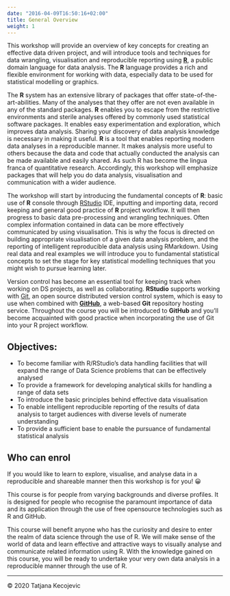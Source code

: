 ```yaml
---
date: "2016-04-09T16:50:16+02:00"
title: General Overview
weight: 1
---
```


This workshop will provide an overview of key concepts for creating an effective data driven project, and will introduce tools and techniques for data wrangling, visualisation and reproducible reporting using [**R**](https://www.r-project.org), a public domain language for data analysis. The **R** language provides a rich and flexible environment for working with data, especially data to be used for statistical modelling or graphics.

The **R** system has an extensive library of packages that offer state-of-the-art-abilities. Many of the analyses that they offer are not even available in any of the standard packages. **R** enables you to escape from the restrictive environments and sterile analyses offered by commonly used statistical software packages. It enables easy experimentation and exploration, which improves data analysis. Sharing your discovery of data analysis knowledge is necessary in making it useful. **R** is a tool that enables reporting modern data analyses in a reproducible manner. It makes analysis more useful to others because the data and code that actually conducted the analysis can be made available and easily shared. As such R has become the lingua franca of quantitative research. Accordingly, this workshop will emphasize packages that will help you do data analysis, visualisation and communication with a wider audience.

The workshop will start by introducing the fundamental concepts of **R**: basic use of **R** console through [RStudio](https://rstudio.com) IDE, inputting and importing data, record keeping and general good practice of **R** project workflow. It will then progress to basic data pre-processing and wrangling techniques. Often complex information contained in data can be more effectively communicated by using visualisation. This is why the focus is directed on building appropriate visualisation of a given data analysis problem, and the reporting of intelligent reproducible data analysis using RMarkdown. Using real data and real examples we will introduce you to fundamental statistical concepts to set the stage for key statistical modelling techniques that you might wish to pursue learning later.  

Version control has become an essential tool for keeping track when working on DS projects, as well as collaborating. **RStudio** supports working with [Git](https://git-scm.com), an open source distributed version control system, which is easy to use when combined with [**GitHub**](https://github.com), a web-based **Git** repository hosting service. Throughout the course you will be introduced to **GitHub** and you’ll become acquainted with good practice when incorporating the use of Git into your R project workflow. 

## Objectives:

* To become familiar with R/RStudio’s data handling facilities that will expand the range of Data Science problems that can be effectively analysed
* To provide a framework for developing analytical skills for handling a range of data sets
* To introduce the basic principles behind effective data visualisation
* To enable intelligent reproducible reporting of the results of data analysis to target audiences with diverse levels of numerate understanding
* To provide a sufficient base to enable the pursuance of fundamental statistical analysis

## Who can enrol

If you would like to learn to explore, visualise, and analyse data in a reproducible and shareable manner then this workshop is for you! 😀

This course is for people from varying backgrounds and diverse profiles. It is designed for people who recognise the paramount importance of data and its application through the use of free opensource technologies such as R and GitHub.    

This course will benefit anyone who has the curiosity and desire to enter the realm of data science through the use of R. We will make sense of the world of data and learn effective and attractive ways to visually analyse and communicate related information using R. With the knowledge gained on this course, you will be ready to undertake your very own data analysis in a reproducible manner through the use of R. 


-----------------------------
© 2020 Tatjana Kecojevic

